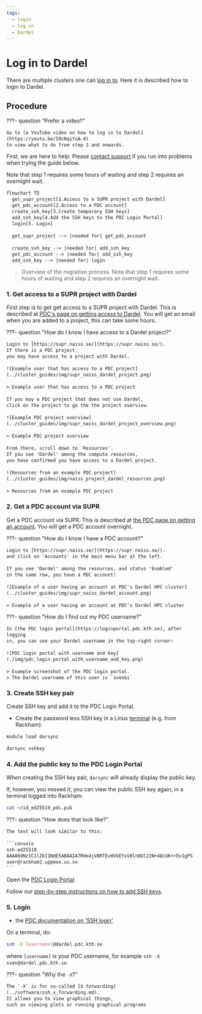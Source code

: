 ```yaml
---
tags:
  - login
  - log in
  - Dardel
---
```


# Log in to Dardel

There are multiple clusters one can [log in to](../getting_started/login.md).
Here it is described how to login to Dardel.

## Procedure

???- question "Prefer a video?"

    Go to [a YouTube video on how to log in to Dardel](https://youtu.be/I8cNqiYuA-4)
    to view what to do from step 3 and onwards.

First, we are here to help.
Please [contact support](../support.md) if you run into problems
when trying the guide below.

Note that step 1 requires some hours of waiting
and step 2 requires an overnight wait.

```mermaid
flowchart TD
  get_supr_project[1.Access to a SUPR project with Dardel]
  get_pdc_account[2.Access to a PDC account]
  create_ssh_key[3.Create temporary SSH keys]
  add_ssh_key[4.Add the SSH keys to the PDC Login Portal]
  login[5. Login]

  get_supr_project --> |needed for| get_pdc_account

  create_ssh_key --> |needed for| add_ssh_key
  get_pdc_account --> |needed for| add_ssh_key
  add_ssh_key --> |needed for| login
```

> Overview of the migration process.
> Note that step 1 requires some hours of waiting
> and step 2 requires an overnight wait.

### 1. Get access to a SUPR project with Dardel

First step is to get get access to a SUPR project with Dardel.
This is described at [PDC's page on getting access to Dardel](https://www.pdc.kth.se/support/documents/getting_access/get_access.html).
You will get an email when you are added to a project,
this can take some hours.

???- question "How do I know I have access to a Dardel project?"

    Login to [https://supr.naiss.se/](https://supr.naiss.se/).
    If there is a PDC project,
    you may have access to a project with Dardel.

    ![Example user that has access to a PDC project](../cluster_guides/img/supr_naiss_dardel_project.png)

    > Example user that has access to a PDC project

    If you may a PDC project that does not use Dardel,
    click on the project to go the the project overview.

    ![Example PDC project overview](../cluster_guides/img/supr_naiss_dardel_project_overview.png)

    > Example PDC project overview

    From there, scroll down to 'Resources'.
    If you see 'Dardel' among the compute resources,
    you have confirmed you have access to a Dardel project.

    ![Resources from an example PDC project](../cluster_guides/img/naiss_project_dardel_resources.png)

    > Resources from an example PDC project

### 2. Get a PDC account via SUPR

Get a PDC account via SUPR.
This is described at [the PDC page on getting an account](https://support.pdc.kth.se/doc/support/?section=/doc/support-docs/getting_access/get_access#applying-for-an-account).
You will get a PDC account overnight.

???- question "How do I know I have a PDC account?"

    Login to [https://supr.naiss.se/](https://supr.naiss.se/).
    and click on 'Accounts' in the main menu bar at the left.

    If you see 'Dardel' among the resources, and status 'Enabled'
    in the same row, you have a PDC account!

    ![Example of a user having an account at PDC's Dardel HPC cluster](../cluster_guides/img/supr_naiss_dardel_account.png)

    > Example of a user having an account at PDC's Dardel HPC cluster

???- question "How do I find out my PDC username?"

    In [the PDC login portal](https://loginportal.pdc.kth.se), after logging
    in, you can see your Dardel username in the top-right corner:

    ![PDC login portal with username and key](./img/pdc_login_portal_with_username_and_key.png)

    > Example screenshot of the PDC login portal.
    > The Dardel username of this user is `svenbi`

### 3. Create SSH key pair

Create SSH key and add it to the PDC Login Portal.

- Create the password less SSH key in a Linux [terminal](../software/terminal.md) (e.g. from Rackham):

```bash
module load darsync
```

```bash
darsync sshkey
```

### 4. Add the public key to the PDC Login Portal

When creating the SSH key pair, `darsync` will already
display the public key.

If, however, you missed it,
you can view the public SSH key again; in a terminal logged into Rackham:

```bash
cat ~/id_ed25519_pdc.pub
```

???- question "How does that look like?"

    The text will look similar to this:

    ```console
    ssh-ed25519 AAAA69Nz1C1lZkI1NdE5ABAAIA7RHe4jVBRTEvHVbEYxV8lnOQl22N+4QcUK+rDv1gPS user@rackham2.uppmax.uu.se
    ```

Open the [PDC Login Portal](https://loginportal.pdc.kth.se/).

Follow our [step-by-step instructions on how to add SSH keys](../software/ssh_key_use_dardel.md).

### 5. Login

- the [PDC documentation on 'SSH login'](https://www.pdc.kth.se/support/documents/login/ssh_login.html)

On a terminal, do:

```bash
ssh -X [username]@dardel.pdc.kth.se
```

where `[username]` is your PDC username, for example `ssh -X sven@dardel.pdc.kth.se`.

???- question "Why the `-X`?"

    The `-X` is for so-called [X forwarding](../software/ssh_x_forwarding.md).
    It allows you to view graphical things,
    such as viewing plots or running graphical programs
